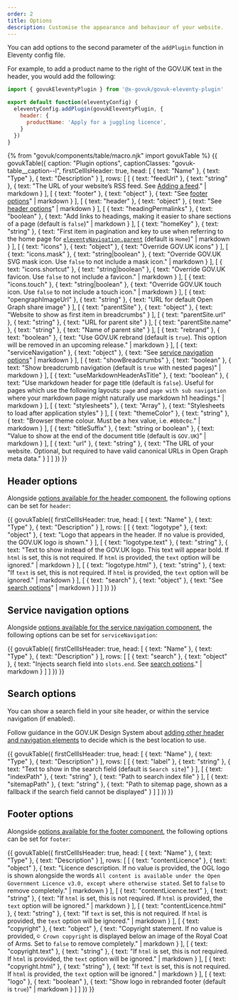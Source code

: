 ```yaml
---
order: 2
title: Options
description: Customise the appearance and behaviour of your website.
---
```


You can add options to the second parameter of the `addPlugin` function in Eleventy config file.

For example, to add a product name to the right of the GOV.UK text in the header, you would add the following:

```js
import { govukEleventyPlugin } from '@x-govuk/govuk-eleventy-plugin'

export default function(eleventyConfig) {
  eleventyConfig.addPlugin(govukEleventyPlugin, {
    header: {
      productName: 'Apply for a juggling licence',
    }
  })
}
```

{% from "govuk/components/table/macro.njk" import govukTable %}
{{ govukTable({
  caption: "Plugin options",
  captionClasses: "govuk-table__caption--l",
  firstCellIsHeader: true,
  head: [
    { text: "Name" },
    { text: "Type" },
    { text: "Description" }
  ],
  rows: [
    [
      { text: "feedUrl" },
      { text: "string" },
      { text: "The URL of your website’s RSS feed. See [Adding a feed](/features/feed)." | markdown }
    ],
    [
      { text: "footer" },
      { text: "object" },
      { text: "See [footer options](#footer-options)" | markdown }
    ],
    [
      { text: "header" },
      { text: "object" },
      { text: "See [header options](#header-options)" | markdown }
    ],
    [
      { text: "headingPermalinks" },
      { text: "boolean" },
      { text: "Add links to headings, making it easier to share sections of a page (default is `false`)" | markdown }
    ],
    [
      { text: "homeKey" },
      { text: "string" },
      { text: "First item in pagination and key to use when referring to the home page for [`eleventyNavigation.parent`](https://www.11ty.dev/docs/plugins/navigation/) (default is `Home`)" | markdown }
    ],
    [
      { text: "icons" },
      { text: "object" },
      { text: "Override GOV.UK icons" }
    ],
    [
      { text: "icons.mask" },
      { text: "string|boolean" },
      { text: "Override GOV.UK SVG mask icon. Use `false` to not include a mask icon." | markdown }
    ],
    [
      { text: "icons.shortcut" },
      { text: "string|boolean" },
      { text: "Override GOV.UK favicon. Use `false` to not include a favicon." | markdown }
    ],
    [
      { text: "icons.touch" },
      { text: "string|boolean" },
      { text: "Override GOV.UK touch icon. Use `false` to not include a touch icon." | markdown }
    ],
    [
      { text: "opengraphImageUrl" },
      { text: "string" },
      { text: "URL for default Open Graph share image" }
    ],
    [
      { text: "parentSite" },
      { text: "object" },
      { text: "Website to show as first item in breadcrumbs" }
    ],
    [
      { text: "parentSite.url" },
      { text: "string" },
      { text: "URL for parent site" }
    ],
    [
      { text: "parentSite.name" },
      { text: "string" },
      { text: "Name of parent site" }
    ],
    [
      { text: "rebrand" },
      { text: "boolean" },
      { text: "Use GOV.UK rebrand (default is `true`). This option will be removed in an upcoming release." | markdown }
    ],
    [
      { text: "serviceNavigation" },
      { text: "object" },
      { text: "See [service navigation options](#service-navigation-options)" | markdown }
    ],
    [
      { text: "showBreadcrumbs" },
      { text: "boolean" },
      { text: "Show breadcrumb navigation (default is `true` with nested pages)" | markdown }
    ],
    [
      { text: "useMarkdownHeaderAsTitle" },
      { text: "boolean" },
      { text: "Use markdown header for page title (default is `false`). Useful for pages which use the following layouts: `page` and `page with sub navigation` where your markdown page might naturally use markdown h1 headings." | markdown }
    ],
    [
      { text: "stylesheets" },
      { text: "Array" },
      { text: "Stylesheets to load after application styles" }
    ],
    [
      { text: "themeColor" },
      { text: "string" },
      { text: "Browser theme colour. Must be a hex value, i.e. `#0b0c0c`." | markdown }
    ],
    [
      { text: "titleSuffix" },
      { text: "string or boolean" },
      { text: "Value to show at the end of the document title (default is `GOV.UK`)" | markdown }
    ],
    [
      { text: "url" },
      { text: "string" },
      { text: "The URL of your website. Optional, but required to have valid canonical URLs in Open Graph meta data." }
    ]
  ]
}) }}

## Header options

Alongside [options available for the header component](https://design-system.service.gov.uk/components/header/), the following options can be set for `header`:

{{ govukTable({
  firstCellIsHeader: true,
  head: [
    { text: "Name" },
    { text: "Type" },
    { text: "Description" }
  ],
  rows: [
    [
      { text: "logotype" },
      { text: "object" },
      { text: "Logo that appears in the header. If no value is provided, the GOV.UK logo is shown." }
    ],
    [
      { text: "logotype.text" },
      { text: "string" },
      { text: "Text to show instead of the GOV.UK logo. This text will appear bold. If `html` is set, this is not required. If `html` is provided, the `text` option will be ignored." | markdown }
    ],
    [
      { text: "logotype.html" },
      { text: "string" },
      { text: "If `text` is set, this is not required. If `html` is provided, the `text` option will be ignored." | markdown }
    ],
    [
      { text: "search" },
      { text: "object" },
      { text: "See [search options](#search-options)" | markdown }
    ]
  ]
}) }}

## Service navigation options

Alongside [options available for the service navigation component](https://design-system.service.gov.uk/components/service-navigation/), the following options can be set for `serviceNavigation`:

{{ govukTable({
  firstCellIsHeader: true,
  head: [
    { text: "Name" },
    { text: "Type" },
    { text: "Description" }
  ],
  rows: [
    [
      { text: "search" },
      { text: "object" },
      { text: "Injects search field into `slots.end`. See [search options](#search-options)." | markdown }
    ]
  ]
}) }}

## Search options

You can show a search field in your site header, or within the service navigation (if enabled).

Follow guidance in the GOV.UK Design System about [adding other header and navigation elements](https://design-system.service.gov.uk/patterns/navigate-a-service/#adding-other-header-and-navigation-elements) to decide which is the best location to use.

{{ govukTable({
  firstCellIsHeader: true,
  head: [
    { text: "Name" },
    { text: "Type" },
    { text: "Description" }
  ],
  rows: [
    [
      { text: "label" },
      { text: "string" },
      { text: "Text to show in the search field (default is `Search site`)" }
    ],
    [
      { text: "indexPath" },
      { text: "string" },
      { text: "Path to search index file" }
    ],
    [
      { text: "sitemapPath" },
      { text: "string" },
      { text: "Path to sitemap page, shown as a fallback if the search field cannot be displayed" }
    ]
  ]
}) }}

## Footer options

Alongside [options available for the footer component](https://design-system.service.gov.uk/components/footer/), the following options can be set for `footer`:

{{ govukTable({
  firstCellIsHeader: true,
  head: [
    { text: "Name" },
    { text: "Type" },
    { text: "Description" }
  ],
  rows: [
    [
      { text: "contentLicence" },
      { text: "object" },
      { text: "Licence description. If no value is provided, the OGL logo is shown alongside the words `All content is available under the Open Government Licence v3.0, except where otherwise stated`. Set to `false` to remove completely." | markdown }
    ],
    [
      { text: "contentLicence.text" },
      { text: "string" },
      { text: "If `html` is set, this is not required. If `html` is provided, the `text` option will be ignored." | markdown }
    ],
    [
      { text: "contentLicence.html" },
      { text: "string" },
      { text: "If `text` is set, this is not required. If `html` is provided, the `text` option will be ignored." | markdown }
    ],
    [
      { text: "copyright" },
      { text: "object" },
      { text: "Copyright statement. If no value is provided, `© Crown copyright` is displayed below an image of the Royal Coat of Arms.  Set to `false` to remove completely." | markdown }
    ],
    [
      { text: "copyright.text" },
      { text: "string" },
      { text: "If `html` is set, this is not required. If `html` is provided, the `text` option will be ignored." | markdown }
    ],
    [
      { text: "copyright.html" },
      { text: "string" },
      { text: "If `text` is set, this is not required. If `html` is provided, the `text` option will be ignored." | markdown }
    ],
    [
      { text: "logo" },
      { text: "boolean" },
      { text: "Show logo in rebranded footer (default is `true`)" | markdown }
    ]
  ]
}) }}
